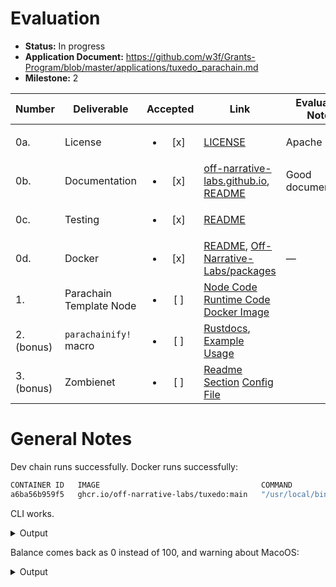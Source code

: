 # Evaluation

- **Status:** In progress
- **Application Document:** https://github.com/w3f/Grants-Program/blob/master/applications/tuxedo_parachain.md
- **Milestone:** 2

| Number | Deliverable | Accepted | Link | Evaluation Notes |
| ------ | ----------- | :------: | ---- |----------------- |
| 0a.    | License     | <ul><li>[x] </li></ul> | [LICENSE](https://github.com/Off-Narrative-Labs/Tuxedo/blob/939b44200241db29037f87bbf1c06cfe59975d21/LICENSE) | Apache 2.0 | 
| 0b.    | Documentation | <ul><li>[x] </li></ul> | [off-narrative-labs.github.io](https://off-narrative-labs.github.io/Tuxedo), [README](https://github.com/Off-Narrative-Labs/Tuxedo/blob/939b44200241db29037f87bbf1c06cfe59975d21/README.md) | Good documentation | 
| 0c.    | Testing     | <ul><li>[x] </li></ul> | [README](https://github.com/Off-Narrative-Labs/Tuxedo/tree/939b44200241db29037f87bbf1c06cfe59975d21#testing-and-code-quality) |  |
| 0d.    | Docker      | <ul><li>[x] </li></ul> | [README](https://github.com/Off-Narrative-Labs/Tuxedo/blob/939b44200241db29037f87bbf1c06cfe59975d21/README.md#docker), [Off-Narrative-Labs/packages](https://github.com/orgs/Off-Narrative-Labs/packages) | — |
| 1.     | Parachain Template Node | <ul><li>[ ] </li></ul> | [Node Code](https://github.com/Off-Narrative-Labs/Tuxedo/tree/main/parachain-node) [Runtime Code](https://github.com/Off-Narrative-Labs/Tuxedo/tree/main/tuxedo-parachain-runtime) [Docker Image](https://github.com/Off-Narrative-Labs/Tuxedo/pkgs/container/tuxedo-parachain) |  |
| 2. (bonus)     | `parachainify!` macro | <ul><li>[ ] </li></ul> | [Rustdocs](https://off-narrative-labs.github.io/Tuxedo/tuxedo_parachain_core/macro.parachainify.html), [Example Usage](https://github.com/Off-Narrative-Labs/Tuxedo/blob/main/tuxedo-parachain-runtime/src/lib.rs#L63-L64) |  |
| 3. (bonus)    | Zombienet | <ul><li>[ ] </li></ul> | [Readme Section](https://github.com/Off-Narrative-Labs/Tuxedo#zombienet) [Config File](https://github.com/Off-Narrative-Labs/Tuxedo/blob/main/zombienet.toml) |  |

# General Notes

Dev chain runs successfully. Docker runs successfully:

```sh
CONTAINER ID   IMAGE                                    COMMAND                  CREATED          STATUS          PORTS     NAMES
a6ba56b959f5   ghcr.io/off-narrative-labs/tuxedo:main   "/usr/local/bin/node…"   21 seconds ago   Up 20 seconds             confident_almeida
```

CLI works.

<details>
  <summary>Output</summary>

```sh
A simple example / template wallet built for the tuxedo template runtime

Usage: tuxedo-template-wallet [OPTIONS] [COMMAND]

Commands:
  amoeba-demo       Demonstrate creating an amoeba and performing mitosis on it
  mint-coins        Mint coins , optionally amount and publicKey of owner can be passed
                        if amount is not passed , 100 coins are minted
                        If publickKey of owner is not passed , then by default SHAWN_PUB_KEY is used.
  verify-coin       Verify that a particular coin exists.
                        Show its value and owner from both chain storage and the local database.
  spend-coins       Spend some coins.
                        For now, all outputs in a single transaction go to the same recipient.
  insert-key        Insert a private key into the keystore to later use when signing transactions
  generate-key      Generate a private key using either some or no password and insert into the keystore
  show-keys         Show public information about all the keys in the keystore
  remove-key        Remove a specific key from the keystore.
                        WARNING! This will permanently delete the private key information.
                        Make sure your keys are backed up somewhere safe.
  show-balance      For each key tracked by the wallet, shows the sum of all UTXO values owned by that key.
                        This sum is sometimes known as the "balance".
  show-all-outputs  Show the complete list of UTXOs known to the wallet
  show-timestamp    Show the latest on-chain timestamp
  help              Print this message or the help of the given subcommand(s)

Options:
  -e, --endpoint <ENDPOINT>    RPC endpoint of the node that this wallet will connect to [default: http://localhost:9944]
  -d, --base-path <BASE_PATH>  Path where the wallet data is stored. Default value is platform specific
      --no-sync                Skip the initial sync that the wallet typically performs with the node.
                               The wallet will use the latest data it had previously synced.
      --tmp                    A temporary directory will be created to store the configuration and will be deleted at the end of the process. path will be ignored if this is set
      --dev                    Specify a development wallet instance, using a temporary directory (like --tmp).
                               The keystore will contain the development key Shawn.
  -h, --help                   Print help
  -V, --version                Print version
```
</details>

Balance comes back as 0 instead of 100, and warning about MacoOS:

<details>
  <summary>Output</summary>

```
WARNING: The requested image's platform (linux/amd64) does not match the detected host platform (linux/arm64/v8) and no specific platform was requested
[2024-05-09T15:19:59Z INFO  tuxedo_template_wallet::sync] Initializing fresh sync from genesis 0x3a16225d2acfce0a9524a029f139c1eb0d0377ddacc253efdba0e8074b151093
[2024-05-09T15:19:59Z INFO  tuxedo_template_wallet] Number of blocks in the db: 0
[2024-05-09T15:19:59Z INFO  tuxedo_template_wallet] Wallet database synchronized with node to height 102
Balance Summary
--------------------
total      : 0
```
</details>
